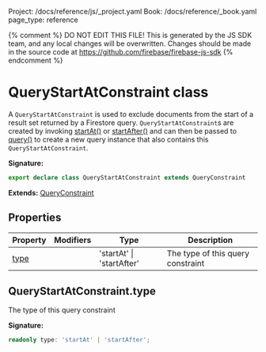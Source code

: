 Project: /docs/reference/js/_project.yaml
Book: /docs/reference/_book.yaml
page_type: reference

{% comment %}
DO NOT EDIT THIS FILE!
This is generated by the JS SDK team, and any local changes will be
overwritten. Changes should be made in the source code at
https://github.com/firebase/firebase-js-sdk
{% endcomment %}

# QueryStartAtConstraint class
A `QueryStartAtConstraint` is used to exclude documents from the start of a result set returned by a Firestore query. `QueryStartAtConstraint`<!-- -->s are created by invoking [startAt()](./firestore_.md#startat) or [startAfter()](./firestore_.md#startafter) and can then be passed to [query()](./firestore_.md#query) to create a new query instance that also contains this `QueryStartAtConstraint`<!-- -->.

<b>Signature:</b>

```typescript
export declare class QueryStartAtConstraint extends QueryConstraint 
```
<b>Extends:</b> [QueryConstraint](./firestore_lite.queryconstraint.md#queryconstraint_class)

## Properties

|  Property | Modifiers | Type | Description |
|  --- | --- | --- | --- |
|  [type](./firestore_lite.querystartatconstraint.md#querystartatconstrainttype) |  | 'startAt' \| 'startAfter' | The type of this query constraint |

## QueryStartAtConstraint.type

The type of this query constraint

<b>Signature:</b>

```typescript
readonly type: 'startAt' | 'startAfter';
```
